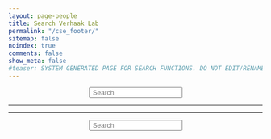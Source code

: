 ```yaml
---
layout: page-people
title: Search Verhaak Lab
permalink: "/cse_footer/"
sitemap: false
noindex: true
comments: false
show_meta: false
#teaser: SYSTEM GENERATED PAGE FOR SEARCH FUNCTIONS. DO NOT EDIT/RENAME/REMOVE THIS PAGE.
---
```

<div id="searchbox2" align="center">
<div class="searchcont2">
    <!-- span class="searchicon2"><i class="fa fa-search fa-2x"></i></span -->
    <form role="search" method="get" action="{{ site.url }}/cse_footer/">
        <input id="searchString2" name="searchString2"
               placeholder=" Search" type="text">
    </form>
</div>
</div>
<hr>
<script>
        (function() {
            var cx = '{{site.google_search}}';
            var gcse = document.createElement('script');
            gcse.type = 'text/javascript';
            gcse.async = true;
            gcse.src = (document.location.protocol == 'https:' ? 'https:' : 'http:') +
            '//www.google.com/cse/cse.js?cx=' + cx;
            var s = document.getElementsByTagName('script')[0];
            s.parentNode.insertBefore(gcse, s);
        })();
</script>
<gcse:searchresults-only queryParameterName="searchString2"></gcse:searchresults-only>
<hr>
<div id="searchbox2" align="center">
<div class="searchcont2">
    <!-- span class="searchicon2"><i class="fa fa-search fa-2x"></i></span -->
    <form role="search" method="get" action="{{ site.url }}/cse_footer/">
        <input id="searchString2" name="searchString2"
               placeholder=" Search" type="text">
    </form>
</div>
</div>

